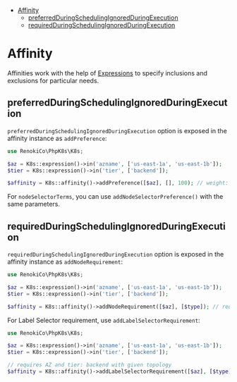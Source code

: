 - [Affinity](#affinity)
  - [preferredDuringSchedulingIgnoredDuringExecution](#preferredduringschedulingignoredduringexecution)
  - [requiredDuringSchedulingIgnoredDuringExecution](#requiredduringschedulingignoredduringexecution)

# Affinity

Affinities work with the help of [Expressions](Expression.md) to specify inclusions and exclusions for particular needs.

## preferredDuringSchedulingIgnoredDuringExecution

`preferredDuringSchedulingIgnoredDuringExecution` option is exposed in the affinity instance as `addPreference`:

```php
use RenokiCo\PhpK8s\K8s;

$az = K8s::expression()->in('azname', ['us-east-1a', 'us-east-1b']);
$tier = K8s::expression()->in('tier', ['backend']);

$affinity = K8s::affinity()->addPreference([$az], [], 100); // weight: 100
```

For `nodeSelectorTerms`, you can use `addNodeSelectorPreference()` with the same parameters.

## requiredDuringSchedulingIgnoredDuringExecution

`requiredDuringSchedulingIgnoredDuringExecution` option is exposed in the affinity instance as `addNodeRequirement`:

```php
use RenokiCo\PhpK8s\K8s;

$az = K8s::expression()->in('azname', ['us-east-1a', 'us-east-1b']);
$tier = K8s::expression()->in('tier', ['backend']);

$affinity = K8s::affinity()->addNodeRequirement([$az], [$type]); // requires AZ and tier: backend
```

For Label Selector requirement, use `addLabelSelectorRequirement`:

```php
use RenokiCo\PhpK8s\K8s;

$az = K8s::expression()->in('azname', ['us-east-1a', 'us-east-1b']);
$tier = K8s::expression()->in('tier', ['backend']);

// requires AZ and tier: backend with given topology
$affinity = K8s::affinity()->addLabelSelectorRequirement([$az], [$type], 'aws.amazonaws.io/some-topology');
```
